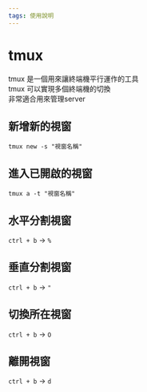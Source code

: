 ```yaml
---
tags: 使用說明
---
```


# tmux

tmux 是一個用來讓終端機平行運作的工具  
tmux 可以實現多個終端機的切換  
非常適合用來管理server  

## 新增新的視窗

```shell=
tmux new -s "視窗名稱"
```

## 進入已開啟的視窗

```shell=
tmux a -t "視窗名稱"
```

## 水平分割視窗

`ctrl + b` -> `%`

## 垂直分割視窗

`ctrl + b` -> `"`

## 切換所在視窗

`ctrl + b` -> `O`

## 離開視窗

`ctrl + b` -> `d`